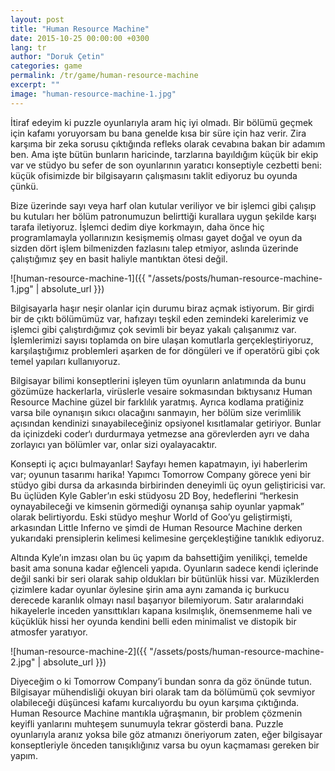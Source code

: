 ```yaml
---
layout: post
title: "Human Resource Machine"
date: 2015-10-25 00:00:00 +0300
lang: tr
author: "Doruk Çetin"
categories: game
permalink: /tr/game/human-resource-machine
excerpt: ""
image: "human-resource-machine-1.jpg"
---
```

İtiraf edeyim ki puzzle oyunlarıyla aram hiç iyi olmadı. Bir bölümü geçmek için kafamı yoruyorsam bu bana genelde kısa bir süre için haz verir. Zira karşıma bir zeka sorusu çıktığında refleks olarak cevabına bakan bir adamım ben. Ama işte bütün bunların haricinde, tarzlarına bayıldığım küçük bir ekip var ve stüdyo bu sefer de son oyunlarının yaratıcı konseptiyle cezbetti beni: küçük ofisimizde bir bilgisayarın çalışmasını taklit ediyoruz bu oyunda çünkü.

Bize üzerinde sayı veya harf olan kutular veriliyor ve bir işlemci gibi çalışıp bu kutuları her bölüm patronumuzun belirttiği kurallara uygun şekilde karşı tarafa iletiyoruz. İşlemci dedim diye korkmayın, daha önce hiç programlamayla yollarınızın kesişmemiş olması gayet doğal ve oyun da sizden dört işlem bilmenizden fazlasını talep etmiyor, aslında üzerinde çalıştığımız şey en basit haliyle mantıktan ötesi değil.

![human-resource-machine-1]({{ "/assets/posts/human-resource-machine-1.jpg" | absolute_url }})

Bilgisayarla haşır neşir olanlar için durumu biraz açmak istiyorum. Bir girdi bir de çıktı bölümümüz var, hafızayı teşkil eden zemindeki karelerimiz ve işlemci gibi çalıştırdığımız çok sevimli bir beyaz yakalı çalışanımız var. İşlemlerimizi sayısı toplamda on bire ulaşan komutlarla gerçekleştiriyoruz, karşılaştığımız problemleri aşarken de for döngüleri ve if operatörü gibi çok temel yapıları kullanıyoruz.

Bilgisayar bilimi konseptlerini işleyen tüm oyunların anlatımında da bunu gözümüze hackerlarla, virüslerle vesaire sokmasından bıktıysanız Human Resource Machine güzel bir farklılık yaratmış. Ayrıca kodlama pratiğiniz varsa bile oynanışın sıkıcı olacağını sanmayın, her bölüm size verimlilik açısından kendinizi sınayabileceğiniz opsiyonel kısıtlamalar getiriyor. Bunlar da  içinizdeki coder‘ı durdurmaya yetmezse ana görevlerden ayrı ve daha zorlayıcı yan bölümler var, onlar sizi oyalayacaktır.

Konsepti iç açıcı bulmayanlar! Sayfayı hemen kapatmayın, iyi haberlerim var; oyunun tasarımı harika! Yapımcı Tomorrow Company görece yeni bir stüdyo gibi dursa da arkasında birbirinden deneyimli üç oyun geliştiricisi var. Bu üçlüden Kyle Gabler’ın eski stüdyosu 2D Boy, hedeflerini “herkesin oynayabileceği ve kimsenin görmediği oynanışa sahip oyunlar yapmak” olarak belirtiyordu. Eski stüdyo meşhur World of Goo’yu geliştirmişti, arkasından Little Inferno ve şimdi de Human Resource Machine derken yukarıdaki prensiplerin kelimesi kelimesine gerçekleştiğine tanıklık ediyoruz.

Altında Kyle’ın imzası olan bu üç yapım da bahsettiğim yenilikçi, temelde basit ama sonuna kadar eğlenceli yapıda. Oyunların sadece kendi içlerinde değil sanki bir seri olarak sahip oldukları bir bütünlük hissi var. Müziklerden çizimlere kadar oyunlar öylesine şirin ama aynı zamanda iç burkucu derecede karanlık olmayı nasıl başarıyor bilemiyorum. Satır aralarındaki hikayelerle inceden yansıttıkları kapana kısılmışlık, önemsenmeme hali ve küçüklük hissi her oyunda kendini belli eden minimalist ve distopik bir atmosfer yaratıyor.

![human-resource-machine-2]({{ "/assets/posts/human-resource-machine-2.jpg" | absolute_url }})

Diyeceğim o ki Tomorrow Company’i bundan sonra da göz önünde tutun. Bilgisayar mühendisliği okuyan biri olarak tam da bölümümü çok sevmiyor olabileceği düşüncesi kafamı kurcalıyordu bu oyun karşıma çıktığında. Human Resource Machine mantıkla uğraşmanın, bir problem çözmenin keyifli yanlarını muhteşem sunumuyla tekrar gösterdi bana. Puzzle oyunlarıyla aranız yoksa bile göz atmanızı öneriyorum zaten, eğer bilgisayar konseptleriyle önceden tanışıklığınız varsa bu oyun kaçmaması gereken bir yapım.